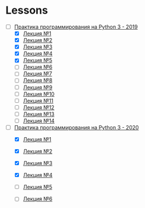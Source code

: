 # Lessons 

- [ ] [Практика программирования на Python 3 - 2019](https://www.youtube.com/playlist?list=PLRDzFCPr95fLuusPXwvOPgXzBL3ZTzybY)
  - [x] [Лекция №1](https://youtu.be/fgf57Sa5A-A)
  - [x] [Лекция №2](https://youtu.be/15qiZJIX1YE)
  - [x] [Лекция №3](https://youtu.be/BNf6jDK2np4)
  - [x] [Лекция №4](https://youtu.be/kCQfhRReGTI)
  - [x] [Лекция №5](https://youtu.be/enbhOrC2Vzo)
  - [ ] [Лекция №6](https://youtu.be/ppJfqW7fL80)
  - [ ] [Лекция №7](https://youtu.be/3AIALI9sY4g)
  - [ ] [Лекция №8](https://youtu.be/904N6TyNabw)
  - [ ] [Лекция №9](https://youtu.be/DxNu5A_TRN4)
  - [ ] [Лекция №10](https://youtu.be/vStniIm_ovo)
  - [ ] [Лекция №11](https://youtu.be/FobrCyEOMyM)
  - [ ] [Лекция №12](https://youtu.be/wLT-oGoWMBY) 
  - [ ] [Лекция №13](https://youtu.be/nlyyE_EXzl0)
  - [ ] [Лекция №14](https://youtu.be/zT24S8pIV5E)

- [ ] [Практика программирования на Python 3 - 2020](https://www.youtube.com/playlist?list=PLRDzFCPr95fIDJUvFxvzWxg-V9BmZlMMe)
  - [x] [Лекция №1](https://youtu.be/us7y0UhTq0s)
  - [x] [Лекция №2](https://youtu.be/4NvtHHWoWXE)
  - [x] [Лекция №3](https://youtu.be/hSmvFRMm_9Q)
  - [x] [Лекция №4](https://youtu.be/JudiqSMKB34)
  - [ ] [Лекция №5](https://youtu.be/wjCEEax2ZBk)
  - [ ] [Лекция №6](https://youtu.be/7uEB7QXsrFk)


